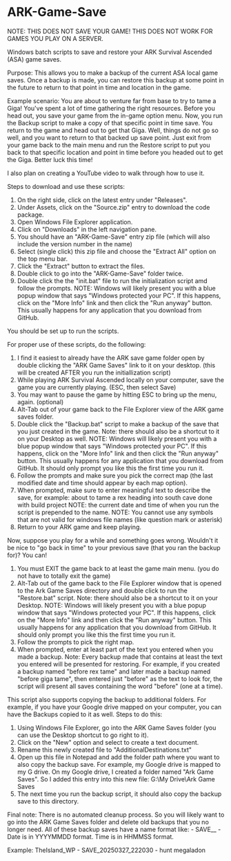 # ARK-Game-Save
NOTE: THIS DOES NOT SAVE YOUR GAME! THIS DOES NOT WORK FOR GAMES YOU PLAY ON A SERVER.

Windows batch scripts to save and restore your ARK Survival Ascended (ASA) game saves.

Purpose: This allows you to make a backup of the current ASA local game saves. Once a backup is made, you can restore this backup at some point in the future to return to that point in time and location in the game.

Example scenario: You are about to venture far from base to try to tame a Giga! You've spent a lot of time gathering the right resources. Before you head out, you save your game from the in-game option menu. Now, you run the Backup script to make a copy of that specific point in time save. You return to the game and head out to get that Giga. Well, things do not go so well, and you want to return to that backed up save point. Just exit from your game back to the main menu and run the Restore script to put you back to that specific location and point in time before you headed out to get the Giga.  Better luck this time!

I also plan on creating a YouTube video to walk through how to use it.

Steps to download and use these scripts:
1. On the right side, click on the latest entry under "Releases".
2. Under Assets, click on the "Source.zip" entry to download the code package.
3. Open Windows File Explorer application.
4. Click on "Downloads" in the left navigation pane.
5. You should have an "ARK-Game-Save" entry zip file (which will also include the version number in the name)
6. Select (single click) this zip file and choose the "Extract All" option on the top menu bar.
7. Click the "Extract" button to extract the files.
8. Double click to go into the "ARK-Game-Save" folder twice.
9. Double click the the "init.bat" file to run the initialization script amd follow the prompts.
NOTE: Windows will likely present you with a blue popup window that says "Windows protected your PC". If this happens, click on the "More Info" link and then click the "Run anyway" button. This usually happens for any application that you download from GitHub.


You should be set up to run the scripts.

For proper use of these scripts, do the following:
1. I find it easiest to already have the ARK save game folder open by double clicking the "ARK Game Saves" link to it on your desktop. (this will be created AFTER you run the initiallization script)
2. While playing ARK Survival Ascended locally on your computer, save the game you are currently playing. (ESC, then select Save)
3. You may want to pause the game by hitting ESC to bring up the menu, again. (optional)
4. Alt-Tab out of your game back to the File Explorer view of the ARK game saves folder.
5. Double click the "Backup.bat" script to make a backup of the save that you just created in the game.
   Note: there should also be a shortcut to it on your Desktop as well.
   NOTE: Windows will likely present you with a blue popup window that says "Windows protected your PC". If this happens, click on the "More Info" link and then click the "Run anyway" button. This usually happens for any application that you download from GitHub. It should only prompt you like this the first time you run it.
6. Follow the prompts and make sure you pick the correct map (the last modified date and time should appear by each map option).
7. When prompted, make sure to enter meaningful text to describe the save, for example:
    about to tame a rex
    heading into south cave
    done with build project
  NOTE: the current date and time of when you run the script is prepended to the name.
  NOTE: You cannot use any symbols that are not valid for windows file names (like question mark or asterisk)
8. Return to your ARK game and keep playing.

Now, suppose you play for a while and something goes wrong. Wouldn't it be nice to "go back in time" to your previous save (that you ran the backup for)?  You can!  
1. You must EXIT the game back to at least the game main menu. (you do not have to totally exit the game)
2. Alt-Tab out of the game back to the File Explorer window that is opened to the Ark Game Saves directory and double click to run the "Restore.bat" script.
   Note: there should also be a shortcut to it on your Desktop.
   NOTE: Windows will likely present you with a blue popup window that says "Windows protected your PC". If this happens, click on the "More Info" link and then click the "Run anyway" button. This usually happens for any application that you download from GitHub. It should only prompt you like this the first time you run it.
3. Follow the prompts to pick the right map.
4. When prompted, enter at least part of the text you entered when you made a backup.
   Note: Every backup made that contains at least the text you entered will be presented for restoring. For example, if you created a backup named "before rex tame" and later made a backup named "before giga tame", then entered just "before" as the text to look for, the script will present all saves containing the word "before" (one at a time).

This script also supports copying the backup to additional folders. For example, if you have your Google drive mapped on your computer, you can have the Backups copied to it as well. Steps to do this:
1. Using Windows File Explorer, go into the ARK Game Saves folder (you can use the Desktop shortcut to go right to it).
2. Click on the "New" option and select to create a text document.
3. Rename this newly created file to "AdditionalDestinations.txt"
4. Open up this file in Notepad and add the folder path where you want to also copy the backup save.
For example, my Google drive is mapped to my G drive. On my Google drive, I created a folder named "Ark Game Saves". So I added this entry into this new file:
G:\My Drive\Ark Game Saves
5. The next time you run the backup script, it should also copy the backup save to this directory.


Final note: There is no automated cleanup process. So you will likely want to go into the ARK Game Saves folder and delete old backups that you no longer need.  All of these backup saves have a name format like:
<Map Name> - SAVE_<Date>_<Time> - <entered description>
Date is in YYYYMMDD format. Time is in HHMMSS format.

Example:
TheIsland_WP - SAVE_20250327_222030 - hunt megaladon
